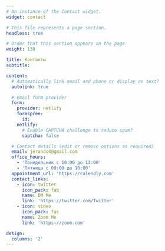 ```yaml
---
# An instance of the Contact widget.
widget: contact

# This file represents a page section.
headless: true

# Order that this section appears on the page.
weight: 130

title: Контакты
subtitle:

content:
  # Automatically link email and phone or display as text?
  autolink: true

  # Email form provider
  form:
    provider: netlify
    formspree:
      id:
    netlify:
      # Enable CAPTCHA challenge to reduce spam?
      captcha: false

  # Contact details (edit or remove options as required)
  email: jerando4@gmail.com
  office_hours:
    - 'Понедельник с 10:00 до 13:00'
    - 'Пятница с 09:00 до 10:00'
  appointment_url: 'https://calendly.com'
  contact_links:
    - icon: twitter
      icon_pack: fab
      name: DM Me
      link: 'https://twitter.com/Twitter'
    - icon: video
      icon_pack: fas
      name: Zoom Me
      link: 'https://zoom.com'

design:
  columns: '2'
---
```


